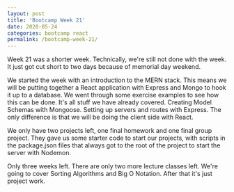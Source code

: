 ```yaml
---
layout: post
title: 'Bootcamp Week 21'
date: 2020-05-24
categories: bootcamp react 
permalink: /bootcamp-week-21/
---
```


Week 21 was a shorter week. Technically, we're still not done with the week. 
It just got cut short to two days because of memorial day weekend. 

We started the week with an introduction to the MERN stack. This means
we will be putting together a React application with Express and Mongo to 
hook it up to a database. We went through some exercise examples to see
how this can be done. It's all stuff we have already covered. Creating
Model Schemas with Mongoose. Setting up servers and routes with Express.
The only difference is that we will be doing the client side with React.
 
We only have two projects left, one final homework and one final group project.
They gave us some starter code to start our projects, with scripts in the
package.json files that always got to the root of the project to start the 
server with Nodemon. 

Only three weeks left. There are only two more lecture classes left. We're 
going to cover Sorting Algorithms and Big O Notation. After that it's just 
project work. 
